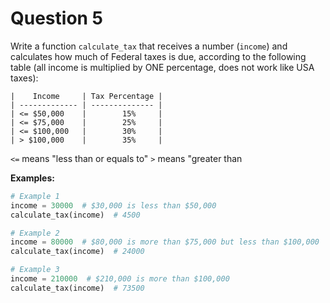 # Question 5

Write a function `calculate_tax` that receives a number (`income`) and calculates how much of Federal taxes is due, according to the following table (all income is multiplied by ONE percentage, does not work like USA taxes):

```
|    Income     | Tax Percentage |
| ------------- | -------------- |
| <= $50,000    |        15%     |
| <= $75,000    |        25%     |
| <= $100,000   |        30%     |
| > $100,000    |        35%     |
```

`<=` means "less than or equals to"
`>` means "greater than

**Examples:**

```python
# Example 1
income = 30000  # $30,000 is less than $50,000
calculate_tax(income)  # 4500

# Example 2
income = 80000  # $80,000 is more than $75,000 but less than $100,000
calculate_tax(income)  # 24000

# Example 3
income = 210000  # $210,000 is more than $100,000
calculate_tax(income)  # 73500
```
